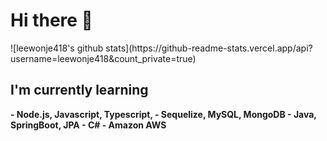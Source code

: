 <h1>Hi there 👋</h1>
![leewonje418's github stats](https://github-readme-stats.vercel.app/api?username=leewonje418&count_private=true)
<b><h2>I'm currently learning</h2>
  - Node.js, Javascript, Typescript, 
  - Sequelize, MySQL, MongoDB
  - Java, SpringBoot, JPA
  - C#
  - Amazon AWS
